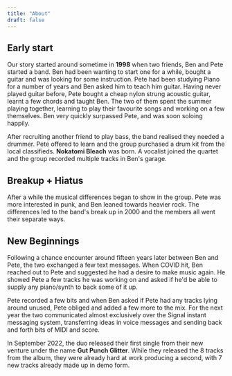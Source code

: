 ```yaml
---
title: "About"
draft: false
---
```


Early start
-----------
Our story started around sometime in **1998** when two friends, Ben and Pete started a band. Ben had been wanting to start one for a while, bought a guitar and was looking for some instruction. Pete had been studying Piano for a number of years and Ben asked him to teach him guitar. Having never played guitar before, Pete bought a cheap nylon strung acoustic guitar, learnt a few chords and taught Ben. The two of them spent the summer playing together, learning to play their favourite songs and working on a few themselves. Ben very quickly surpassed Pete, and was soon soloing happily.

After recruiting another friend to play bass, the band realised they needed a drummer. Pete offered to learn and the group purchased a drum kit from the local classifieds. **Nokatomi Bleach** was born. A vocalist joined the quartet and the group recorded multiple tracks in Ben's garage.

Breakup + Hiatus
----------------
After a while the musical differences began to show in the group. Pete was more interested in punk, and Ben leaned towards heavier rock. The differences led to the band's break up in 2000 and the members all went their separate ways.

New Beginnings
--------------
Following a chance encounter around fifteen years later between Ben and Pete, the two exchanged a few text messages. When COVID hit, Ben reached out to Pete and suggested he had a desire to make music again. He showed Pete a few tracks he was working on and asked if he'd be able to supply any piano/synth to back some of it up.

Pete recorded a few bits and when Ben asked if Pete had any tracks lying around unused, Pete obliged and added a few more to the mix. For the next year the two communicated almost exclusively over the Signal instant messaging system, transferring ideas in voice messages and sending back and forth bits of MIDI and score.

In September 2022, the duo released their first single from their new venture under the name **Gut Punch Glitter**. While they released the 8 tracks from the album, they were already hard at work producing a second, with 7 new tracks already made up in demo form.
